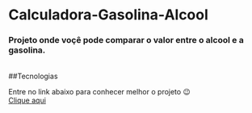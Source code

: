# Calculadora-Gasolina-Alcool
<h3>Projeto onde voçê pode comparar o valor entre o alcool e a gasolina.</h3> <br>
##Tecnologias

Entre no link abaixo para conhecer melhor o projeto 😉 <br>
<a href="https://andersonrs080.github.io/Calculadora-Gasolina-Alcool/" target="_blank">Clique aqui</a>

